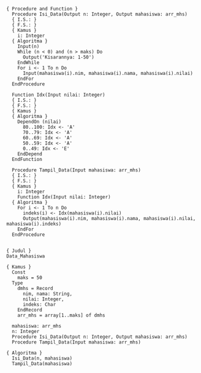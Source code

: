     { Procedure and Function }
      Procedure Isi_Data(Output n: Integer, Output mahasiswa: arr_mhs)
      { I.S.: }
      { F.S.: }
      { Kamus }
        i: Integer
      { Algoritma }
        Input(n)
        While (n < 0) and (n > maks) Do
          Output('Kisarannya: 1-50')
        EndWhile
        For i <- 1 To n Do
          Input(mahasiswa(i).nim, mahasiswa(i).nama, mahasiswa(i).nilai)
        EndFor
      EndProcedure

      Function Idx(Input nilai: Integer)
      { I.S.: }
      { F.S.: }
      { Kamus }
      { Algoritma }
        DependOn (nilai)
          80..100: Idx <- 'A'
          70..79: Idx <- 'A'
          60..69: Idx <- 'A'
          50..59: Idx <- 'A'
          0..49: Idx <- 'E'
        EndDepend
      EndFunction

      Procedure Tampil_Data(Input mahasiswa: arr_mhs)
      { I.S.: }
      { F.S.: }
      { Kamus }
        i: Integer
        Function Idx(Input nilai: Integer)
      { Algoritma }
        For i <- 1 To n Do
          indeks(i) <- Idx(mahasiswa(i).nilai)
          Output(mahasiswa(i).nim, mahasiswa(i).nama, mahasiswa(i).nilai, mahasiswa(i).indeks)
        EndFor
      EndProcedure


    { Judul }
    Data_Mahasiswa

    { Kamus }
      Const
        maks = 50
      Type
        dmhs = Record
          nim, nama: String,
          nilai: Integer,
          indeks: Char
        EndRecord
        arr_mhs = array[1..maks] of dmhs

      mahasiswa: arr_mhs
      n: Integer
      Procedure Isi_Data(Output n: Integer, Output mahasiswa: arr_mhs)
      Procedure Tampil_Data(Input mahasiswa: arr_mhs)

    { Algoritma }
      Isi_Data(n, mahasiswa)
      Tampil_Data(mahasiswa)